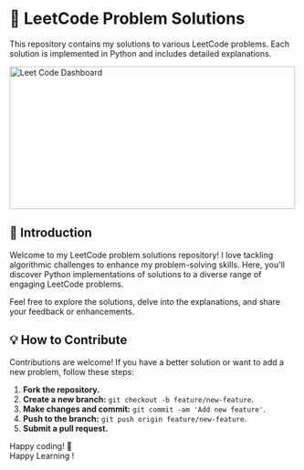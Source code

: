 # 🚀 LeetCode Problem Solutions
 
This repository contains my solutions to various LeetCode problems. Each solution is implemented in Python and includes detailed explanations.
 
<img src="images/leet-code dashboard.png" alt="Leet Code Dashboard" width=500, height=250>
 
 
## 🌟 Introduction
 
Welcome to my LeetCode problem solutions repository! I love tackling algorithmic challenges to enhance my problem-solving skills. Here, you'll discover Python implementations of solutions to a diverse range of engaging LeetCode problems.
 
Feel free to explore the solutions, delve into the explanations, and share your feedback or enhancements.
 
## 💡 How to Contribute
 
Contributions are welcome! If you have a better solution or want to add a new problem, follow these steps:
 
1. **Fork the repository.**
2. **Create a new branch:** `git checkout -b feature/new-feature`.
3. **Make changes and commit:** `git commit -am 'Add new feature'`.
4. **Push to the branch:** `git push origin feature/new-feature`.
5. **Submit a pull request.**
 
Happy coding! 🚀 
<br>
Happy Learning !
